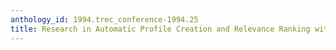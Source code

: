 ```yaml
---
anthology_id: 1994.trec_conference-1994.25
title: Research in Automatic Profile Creation and Relevance Ranking with LMDS
---
```

